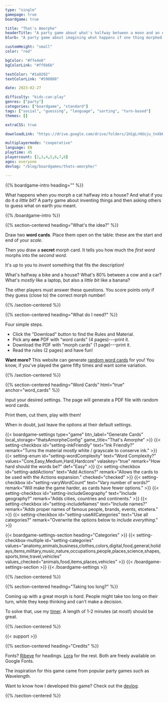 ```yaml
---
type: "single"
gamepage: true
boardgame: true

title: "That's Amorphe"
headerTitle: "A party game about what's halfway between a moon and an eye"
blurb: "A party game about imagining what happens if one thing morphed into another---or guessing what other players mean with their inventions."

customHeight: "small"
color: "red"

bgColor: "#ffe4e0"
bgColorLink: "#ff6b6b"

textColor: "#1a0202"
textColorLink: "#590808"

date: 2023-02-27

difficulty: "kids-can-play"
genres: ["party"]
categories: ["boardgame", "standard"]
tags: ["social", "guessing", "language", "sorting", "turn-based"]
themes: []

extraCSS: true

downloadLink: "https://drive.google.com/drive/folders/1H1gLrHUsju_tnXbKoJYrsGP1sHRNG-6_"

multiplayermode: "cooperative"
language: EN
playtime: 45
playercount: [2,3,4,5,6,7,8]
ages: everyone
devlog: "/blog/boardgames/thats-amorphe/"

---
```


{{% boardgame-intro heading="" %}}

What happens when you morph a cat halfway into a house? And what if you do it _a little bit_? A party game about inventing things and then asking others to guess what on earth you meant.

{{% /boardgame-intro %}}

<!-- Introduction + explanation text -->
{{% section-centered heading="What's the idea?" %}}

Draw two **word cards**. Place them open on the table: these are the start and end of your _scale_.

Then you draw a **secret** morph card. It tells you how much the _first word_ morphs into the _second word_.

It's up to you to _invent_ something that fits the description! 

What's halfway a bike and a house? What's 80% between a cow and a car? What's _mostly_ like a laptop, but also a _little bit_ like a banana?

The other players must answer these questions. You score points only if they guess (close to) the correct morph number!

{{% /section-centered %}}

{{% section-centered heading="What do I need?" %}}

Four simple steps.

* Click the "Download" button to find the Rules and Material.
* Pick any **one** PDF with "word cards" (4 pages)---print it.
* Download the PDF with "morph cards" (1 page)---print it.
* Read the rules (2 pages) and have fun!

**Want more?** This website can generate [random word cards](#word_cards) for you! You know, if you've played the game fifty times and want some variation.

{{% /section-centered %}}

{{% section-centered heading="Word Cards" html="true" anchor="word_cards" %}}

<p>Input your desired settings. The page will generate a PDF file with random word cards.</p>
<p>Print them, cut them, play with them!</p>
<p>When in doubt, just leave the options at their default settings.</p>

{{< boardgame-settings type="game" btn_label="Generate Cards" local_storage="thatsAmorpheConfig" game_title="That's Amorphe" >}}
  {{< setting-checkbox id="setting-inkFriendly" text="Ink Friendly?"  remark="Turns the material mostly white / grayscale to conserve ink." >}}
  {{< setting-enum id="setting-wordComplexity" text="Word Complexity?" values="Core,Easy,Medium,Hard,Hardcore" valaskey="true" remark="How hard should the words be?" def="Easy" >}}
  {{< setting-checkbox id="setting-addActions" text="Add Actions?" remark="Allows the cards to be used with the Actions expansion." checked="checked" >}}
  {{< setting-checkbox id="setting-varyWordCount" text="Vary number of words?" remark="Will make the game harder, as cards have fewer options." >}}
  {{< setting-checkbox id="setting-includeGeography" text="Include geography?" remark="Adds cities, countries and continents." >}}
  {{< setting-checkbox id="setting-includeNames" text="Include names?" remark="Adds proper names of famous people, brands, events, etcetera." >}}
  {{< setting-checkbox id="setting-useAllCategories" text="Use all categories?" remark="Overwrite the options below to include <em>everything</em>." >}}

  {{< boardgame-settings-section heading="Categories" >}}
    {{< setting-checkbox-multiple id="setting-categories" values="anatomy,animals,business,clothes,colors,digital,food,general,holidays,items,military,music,nature,occupations,people,places,science,shapes,sports,time,travel,vehicles" values_checked="animals,food,items,places,vehicles" >}}
  {{< /boardgame-settings-section >}}
{{< /boardgame-settings >}}

{{% /section-centered %}}

{{% section-centered heading="Taking too long?" %}}

Coming up with a great morph is _hard_. People might take too long on their turn, while they keep thinking and can't make a decision.

To solve that, use my [timer](/tools/timer/). A length of 1-2 minutes (at most!) should be great.

{{% /section-centered %}}

{{< support >}}

{{% section-centered heading="Credits" %}}
          
Fonts? [Ribeye](https://fonts.google.com/specimen/Ribeye) for headings. [Lora](https://fonts.google.com/specimen/Lora) for the rest. Both are freely available on Google Fonts.

The inspiration for this game came from popular party games such as Wavelength.

Want to know how I developed this game? Check out the [devlog](/blog/boardgames/thats-amorphe/).

{{% /section-centered %}}